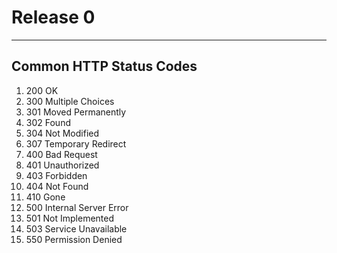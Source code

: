 # Release 0
----
## Common HTTP Status Codes
1. 200 OK
2. 300 Multiple Choices
3. 301 Moved Permanently
4. 302 Found
5. 304 Not Modified
6. 307 Temporary Redirect
7. 400 Bad Request
8. 401 Unauthorized
9. 403 Forbidden
10. 404 Not Found
11. 410 Gone
12. 500 Internal Server Error
13. 501 Not Implemented
14. 503 Service Unavailable
15. 550 Permission Denied